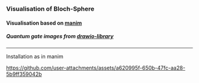 ### Visualisation of Bloch-Sphere
#### Visualisation based on [manim](https://github.com/3b1b/manim)
##### Quantum gate images from [drawio-library](https://github.com/wilkensJ/drawio-library)
-------
Installation as in manim

https://github.com/user-attachments/assets/a620995f-650b-47fc-aa28-5b9ff359042b

